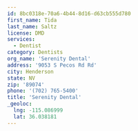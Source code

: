 ```yaml
---
id: 8bc0318e-70a6-4b44-8d16-d63cb555d780
first_name: Tida
last_name: Saltz
license: DMD
services:
  - Dentist
category: Dentists
org_name: 'Serenity Dental'
address: '9053 S Pecos Rd Rd'
city: Henderson
state: NV
zip: '89074'
phone: '(702) 765-5400'
title: 'Serenity Dental'
_geoloc:
  lng: -115.086999
  lat: 36.038181
---
```

